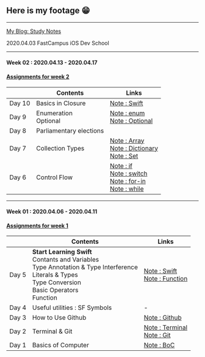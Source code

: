 ## Here is my footage 😁 ##
---
[My Blog: Study Notes](https://www.notion.so/My-Blog-Study-Notes-87ba5d8cf6b647f8b8dbdbd182a06c55)

2020.04.03 FastCampus iOS Dev School


---
#### Week 02 : 2020.04.13 - 2020.04.17 ####
#### [Assignments for week 2](https://github.com/KasRoid/myStudyHistory/tree/master/iOS_Dev_School/Week_02/Assignments)
|     |Contents               |Links |
|-----|-----------------------|------|
|Day 10| Basics in Closure |[Note : Swift](https://www.notion.so/Swift-a597c4d26e184238907b641eda7a7bb6)|
|Day 9|Enumeration <br> Optional                                                                                                                                                             |[Note : enum](https://www.notion.so/enum-352dd35d0ba449cfbaf02bb42dec2630) <br> [Note : Optional](https://www.notion.so/func-d00f1361745b472fb86e17adf931fae2)|
|Day 8|Parliamentary elections                                                                                                                                                            | |
|Day 7|Collection Types	                                                                                                                                                            |[Note : Array](https://www.notion.so/Array-2b6134cbe7bb45e7a16883d17f6d5fee) <br> [Note : Dictionary](https://www.notion.so/Dictionary-bda967c00366402daaf0e0d2dc2e5b56) <br> [Note : Set](https://www.notion.so/Set-70953dbf09fa44adb741175492186bec)|
|Day 6|Control Flow                                                                                                                                                           |[Note : if](https://www.notion.so/if-4dd5b8fac7b74ba8ae788cb012a1d7be) <br> [Note : switch](https://www.notion.so/switch-5596a09b0f3d44d59fa0a162fd97a32f) <br> [Note : for-in](https://www.notion.so/for-in-2edfc89d69f24b2e86bf8a0064c4e4b4) <br> [Note : while](https://www.notion.so/while-84e60ab183ce43e3a693b4a703453bfc) <br> |
---

#### Week 01 : 2020.04.06 - 2020.04.11 ####
#### [Assignments for week 1](https://github.com/KasRoid/myStudyHistory/tree/master/iOS_Dev_School/Week_01/Assignments)
|     |Contents               |Links |
|-----|-----------------------|------|
|Day 5| **Start Learning Swift** <br> Contants and Variables <br> Type Annotation & Type Interference <br> Literals & Types <br> Type Conversion <br> Basic Operators <br> Function |[Note : Swift](https://www.notion.so/Swift-a597c4d26e184238907b641eda7a7bb6)<br> [Note : Function](https://www.notion.so/func-d00f1361745b472fb86e17adf931fae2)   |
|Day 4|Useful utilities : SF Symbols                                                                                                                                                            |-                                                                              |
|Day 3|How to Use Github                                                                                                                                                            |[Note : Github](https://www.notion.so/Github-08b8c08a82b0491db8d59db54c92737f) |
|Day 2|Terminal & Git                                                                                                                                                               |[Note : Terminal](https://www.notion.so/Basics-of-Computer-9554caea6c0d4373a45cab5dd444aa4e) <br> [Note : Git](https://www.notion.so/Git-70de6d6f6aa14f77a0355422b374bb3f)|
|Day 1|Basics of Computer                                                                                                                                                           |[Note : BoC](https://www.notion.so/Basics-of-Computer-9554caea6c0d4373a45cab5dd444aa4e) |
